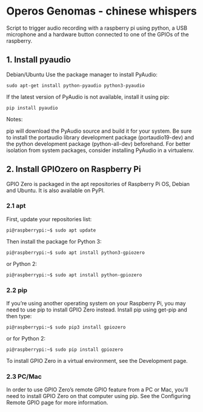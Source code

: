 # Operos Genomas - chinese whispers 

Script to trigger audio recording with a raspberry pi using python, a USB microphone and a hardware button connected to one of the GPIOs of the raspberry.


## 1. Install pyaudio
Debian/Ubuntu
Use the package manager to install PyAudio:
```
sudo apt-get install python-pyaudio python3-pyaudio
```
If the latest version of PyAudio is not available, install it using pip:
```
pip install pyaudio
```
Notes:

pip will download the PyAudio source and build it for your system. Be sure to install the portaudio library development package (portaudio19-dev) and the python development package (python-all-dev) beforehand.
For better isolation from system packages, consider installing PyAudio in a virtualenv.



## 2. Install GPIOzero on Raspberry Pi
GPIO Zero is packaged in the apt repositories of Raspberry Pi OS, Debian and Ubuntu. It is also available on PyPI.

### 2.1 apt
First, update your repositories list:
```
pi@raspberrypi:~$ sudo apt update
```
Then install the package for Python 3:
```
pi@raspberrypi:~$ sudo apt install python3-gpiozero
```
or Python 2:
```
pi@raspberrypi:~$ sudo apt install python-gpiozero
```

### 2.2 pip
If you’re using another operating system on your Raspberry Pi, you may need to use pip to install GPIO Zero instead. Install pip using get-pip and then type:
```
pi@raspberrypi:~$ sudo pip3 install gpiozero
```
or for Python 2:
```
pi@raspberrypi:~$ sudo pip install gpiozero
```
To install GPIO Zero in a virtual environment, see the Development page.

### 2.3 PC/Mac
In order to use GPIO Zero’s remote GPIO feature from a PC or Mac, you’ll need to install GPIO Zero on that computer using pip. See the Configuring Remote GPIO page for more information.
